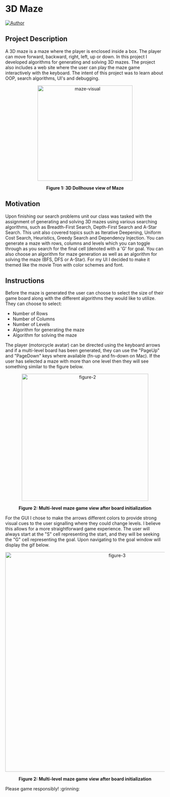 
# 3D Maze
[![Author](https://img.shields.io/badge/Author-Asher%20Billinkoff-green)](https://www.linkedin.com/in/asherbillinkoff/)

## Project Description

A 3D maze is a maze where the player is enclosed inside a box. The player can move forward, backward, right, left, up or down. In this project I developed algorithms for generating and solving 3D mazes. The project also includes a web site where the user can play the maze game interactively with the keyboard. The intent of this project was to learn about OOP, search algorithms, UI's and debugging.

<p align="center">
<img width="300" alt="maze-visual" src="https://user-images.githubusercontent.com/109813330/217209671-804cf7eb-4f2d-435f-be20-0a3b26a2a114.png">
</p>
<p align="center"><strong>Figure 1: 3D Dollhouse view of Maze</strong></p>

## Motivation

Upon finishing our search problems unit our class was tasked with the assignment of generating and solving 3D mazes using various searching algorithms, such as Breadth-First Search, Depth-First Search and A-Star Search. This unit also covered topics such as Iterative Deepening, Uniform Cost Search, Heuristics, Greedy Search and Dependency Injection. You can generate a maze with rows, columns and levels which you can toggle through as you search for the final cell (denoted with a 'G' for goal. You can also choose an algorithm for maze generation as well as an algorithm for solving the maze (BFS, DFS or A-Star). For my UI I decided to make it themed like the movie Tron with color schemes and font.

## Instructions

Before the maze is generated the user can choose to select the size of their game board along with the different algorithms they would like to utilize. They can choose to select:
* Number of Rows
* Number of Columns
* Number of Levels
* Algorithm for generating the maze
* Algorithm for solving the maze

The player (motorcycle avatar) can be directed using the keyboard arrows and if a multi-level board has been generated, they can use the "PageUp" and "PageDown" keys where available (fn-up and fn-down on Mac). If the user has selected a maze with more than one level then they will see something similar to the figure below.

<p align="center">
<img width="400" alt="figure-2" src="https://user-images.githubusercontent.com/109813330/217246631-edb78fc5-7ca0-4297-a4b2-b1dfd3ff8b33.png">
</p>
<p align="center"><strong>Figure 2: Multi-level maze game view after board initialization</strong></p>

For the GUI I chose to make the arrows different colors to provide strong visual cues to the user signalling where they could change levels. I believe this allows for a more straightforward game experience. The user will always start at the "S" cell representing the start, and they will be seeking the "G" cell representing the goal. Upon navigating to the goal window will display the gif below.

<p align="center">
<img width="691" alt="figure-3" src="https://user-images.githubusercontent.com/109813330/217248210-ded3adee-9b41-4b03-94cb-52a2b4cdf2fa.png"></p>
<p align="center"><strong>Figure 2: Multi-level maze game view after board initialization</strong></p>

<p>Please game responsibly! :grinning:<p> 


